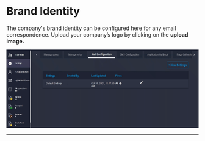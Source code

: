 # Brand Identity

The company's brand identity can be configured here for any email correspondence. Upload your company’s logo by clicking on the **upload image.**

![](../../.gitbook/assets/14)

****
